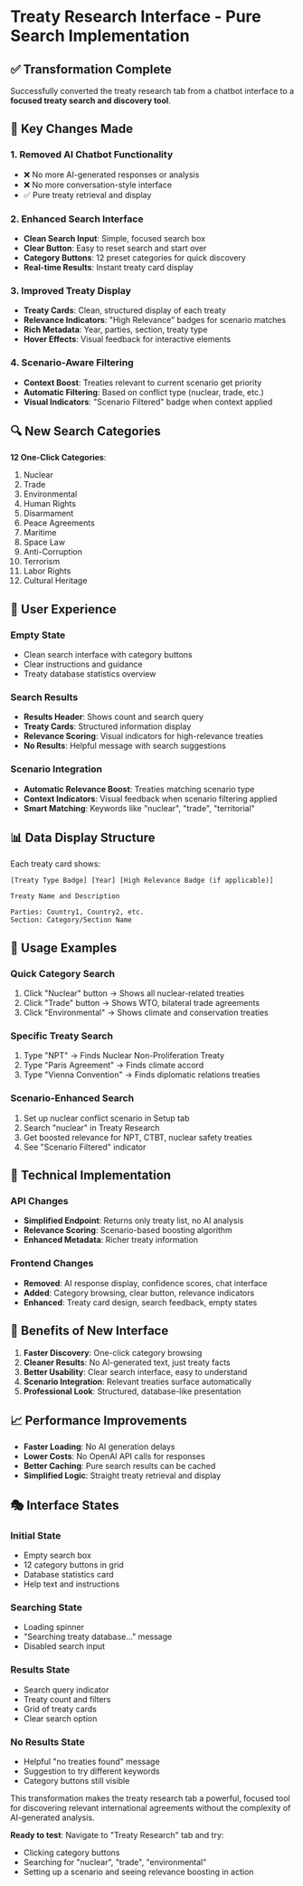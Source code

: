 # Treaty Research Interface - Pure Search Implementation

## ✅ **Transformation Complete**

Successfully converted the treaty research tab from a chatbot interface to a **focused treaty search and discovery tool**.

## 🎯 **Key Changes Made**

### **1. Removed AI Chatbot Functionality**
- ❌ No more AI-generated responses or analysis
- ❌ No more conversation-style interface
- ✅ Pure treaty retrieval and display

### **2. Enhanced Search Interface**
- **Clean Search Input**: Simple, focused search box
- **Clear Button**: Easy to reset search and start over
- **Category Buttons**: 12 preset categories for quick discovery
- **Real-time Results**: Instant treaty card display

### **3. Improved Treaty Display**
- **Treaty Cards**: Clean, structured display of each treaty
- **Relevance Indicators**: "High Relevance" badges for scenario matches
- **Rich Metadata**: Year, parties, section, treaty type
- **Hover Effects**: Visual feedback for interactive elements

### **4. Scenario-Aware Filtering**
- **Context Boost**: Treaties relevant to current scenario get priority
- **Automatic Filtering**: Based on conflict type (nuclear, trade, etc.)
- **Visual Indicators**: "Scenario Filtered" badge when context applied

## 🔍 **New Search Categories**

**12 One-Click Categories**:
1. Nuclear
2. Trade
3. Environmental  
4. Human Rights
5. Disarmament
6. Peace Agreements
7. Maritime
8. Space Law
9. Anti-Corruption
10. Terrorism
11. Labor Rights
12. Cultural Heritage

## 🎨 **User Experience**

### **Empty State**
- Clean search interface with category buttons
- Clear instructions and guidance
- Treaty database statistics overview

### **Search Results**
- **Results Header**: Shows count and search query
- **Treaty Cards**: Structured information display
- **Relevance Scoring**: Visual indicators for high-relevance treaties
- **No Results**: Helpful message with search suggestions

### **Scenario Integration**
- **Automatic Relevance Boost**: Treaties matching scenario type
- **Context Indicators**: Visual feedback when scenario filtering applied
- **Smart Matching**: Keywords like "nuclear", "trade", "territorial"

## 📊 **Data Display Structure**

Each treaty card shows:
```
[Treaty Type Badge] [Year] [High Relevance Badge (if applicable)]

Treaty Name and Description

Parties: Country1, Country2, etc.
Section: Category/Section Name
```

## 🚀 **Usage Examples**

### **Quick Category Search**
1. Click "Nuclear" button → Shows all nuclear-related treaties
2. Click "Trade" button → Shows WTO, bilateral trade agreements
3. Click "Environmental" → Shows climate and conservation treaties

### **Specific Treaty Search**
1. Type "NPT" → Finds Nuclear Non-Proliferation Treaty
2. Type "Paris Agreement" → Finds climate accord
3. Type "Vienna Convention" → Finds diplomatic relations treaties

### **Scenario-Enhanced Search**
1. Set up nuclear conflict scenario in Setup tab
2. Search "nuclear" in Treaty Research
3. Get boosted relevance for NPT, CTBT, nuclear safety treaties
4. See "Scenario Filtered" indicator

## 🔧 **Technical Implementation**

### **API Changes**
- **Simplified Endpoint**: Returns only treaty list, no AI analysis
- **Relevance Scoring**: Scenario-based boosting algorithm
- **Enhanced Metadata**: Richer treaty information

### **Frontend Changes**
- **Removed**: AI response display, confidence scores, chat interface
- **Added**: Category browsing, clear button, relevance indicators
- **Enhanced**: Treaty card design, search feedback, empty states

## 🎯 **Benefits of New Interface**

1. **Faster Discovery**: One-click category browsing
2. **Cleaner Results**: No AI-generated text, just treaty facts
3. **Better Usability**: Clear search interface, easy to understand
4. **Scenario Integration**: Relevant treaties surface automatically
5. **Professional Look**: Structured, database-like presentation

## 📈 **Performance Improvements**

- **Faster Loading**: No AI generation delays
- **Lower Costs**: No OpenAI API calls for responses
- **Better Caching**: Pure search results can be cached
- **Simplified Logic**: Straight treaty retrieval and display

## 🎭 **Interface States**

### **Initial State**
- Empty search box
- 12 category buttons in grid
- Database statistics card
- Help text and instructions

### **Searching State**
- Loading spinner
- "Searching treaty database..." message
- Disabled search input

### **Results State**  
- Search query indicator
- Treaty count and filters
- Grid of treaty cards
- Clear search option

### **No Results State**
- Helpful "no treaties found" message
- Suggestion to try different keywords
- Category buttons still visible

This transformation makes the treaty research tab a powerful, focused tool for discovering relevant international agreements without the complexity of AI-generated analysis.

**Ready to test**: Navigate to "Treaty Research" tab and try:
- Clicking category buttons
- Searching for "nuclear", "trade", "environmental"
- Setting up a scenario and seeing relevance boosting in action